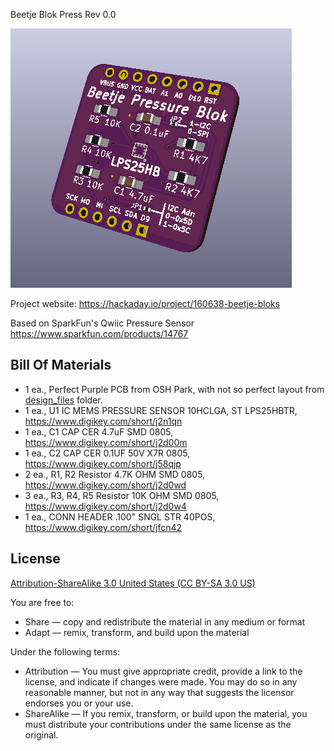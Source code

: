 Beetje Blok Press Rev 0.0

![Beetje Block](project.png) 

Project website: https://hackaday.io/project/160638-beetje-bloks

Based on SparkFun's Qwiic Pressure Sensor https://www.sparkfun.com/products/14767


Bill Of Materials
----------------
  
- 1 ea., Perfect Purple PCB from OSH Park, with not so perfect layout from [design_files](design_files/) folder.
- 1 ea., U1 IC MEMS PRESSURE SENSOR 10HCLGA, ST LPS25HBTR, https://www.digikey.com/short/j2n1qn
- 1 ea., C1 CAP CER 4.7uF SMD 0805, https://www.digikey.com/short/j2d00m 
- 1 ea., C2 CAP CER 0.1UF 50V X7R 0805, https://www.digikey.com/short/j58qjp
- 2 ea., R1, R2 Resistor 4.7K OHM SMD 0805, https://www.digikey.com/short/j2d0wd 
- 3 ea., R3, R4, R5 Resistor 10K OHM SMD 0805, https://www.digikey.com/short/j2d0w4 
- 1 ea., CONN HEADER .100" SNGL STR 40POS, https://www.digikey.com/short/jfcn42


License
----------------
[Attribution-ShareAlike 3.0 United States (CC BY-SA 3.0 US)](https://creativecommons.org/licenses/by-sa/3.0/us/)

You are free to:

- Share — copy and redistribute the material in any medium or format
- Adapt — remix, transform, and build upon the material

Under the following terms:

- Attribution — You must give appropriate credit, provide a link to the license, and indicate if changes were made. You may do so in any reasonable manner, but not in any way that suggests the licensor endorses you or your use.
- ShareAlike — If you remix, transform, or build upon the material, you must distribute your contributions under the same license as the original.